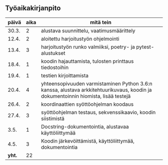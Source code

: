 ## Työaikakirjanpito

päivä | aika | mitä tein
------|------|------------
30.3.| 2 | alustava suunnittelu, vaatimusmäärittely
12.4.| 2 | aloitettu harjoitustyön ohjelmointi
13.4.| 3 | harjoitustyön runko valmiiksi, poetry- ja pytest-alustukset
18.4.| 1 | koodin hajauttamista, tulosten printtaus tiedostoihin
19.4.| 1 | testien kirjoittamista
20.4.| 4 | yhteensopivuuden varmistaminen Python 3.6:n kanssa, alustava arkkitehtuurikuvaus, koodin ja dokumentoinnin hiomista, lisää testejä
26.4.| 2 | koordinaattien syöttöohjelman koodaus
27.4.| 3 | syöttöohjelman testaus, sekvenssikaavio, koodin siistimistä
3.5. | 1 | Docstring-dokumentointia, alustavaa käyttöliittymää
4.5. | 3 | Koodin järkevöittämistä, käyttöliittymää, dokumentointia
**yht.** | 22 |
